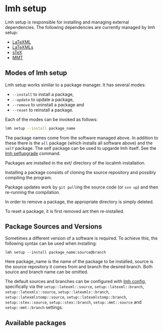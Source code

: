 # lmh setup

Lmh setup is responsible for installing and managing external dependencies. The following dependencies are currently managed by lmh setup:

* [LaTeXML](http://dlmf.nist.gov/LaTeXML/)
* [LaTeXMLs](https://github.com/dginev/LaTeXML-Plugin-latexmls)
* [sTeX](https://github.com/KWARC/sTeX)
* [MMT](https://svn.kwarc.info/repos/MMT/doc/html/index.html)

## Modes of lmh setup

Lmh setup works similar to a package manager. It has several modes:

* `--install` to install a package,
* `--update` to update a package,
* `--remove` to uninstall a package and
* `--reset` to reinstall a package.

Each of the modes can be invoked as follows:

```bash
lmh setup --install package_name
```

The package names come from the software managed above. In addition to these there is the `all` package (which installs all software above) and the `self` package. The self package can be used to upgarde lmh itself. See the [lmh selfupgrade](selfupgrade) command.


Packages are installed in the ext/ directory of the localmh installation.

Installing a package consists of cloning the source repository and possibly compiling the program.

Package updates work by ```git pull```ing the source code (or ```svn up```) and then re-running the compilation.

In order to remove a package, the appropriate directory is simply deleted.

To reset a package, it is first removed ant then re-installed.

## Package Sources and Versions

Sometimes a different version of a software is required. To achieve this, the following syntax can be used when installing:

```
lmh setup --install package_name:source@branch
```

Here package_name is the name of the package to be installed, source is the source repository it comes from and branch the desired branch. Both source and branch name can be omitted.

The default sources and branches can be configured with [lmh config](config), specifically via the `setup::latexml::source`, `setup::latexml::branch`, `setup::latexmls::source`, `setup::latexmls::branch`, `setup::latexmlstomp::source`, `setup::latexmlstomp::branch`, `setup::stex::source`, `setup::stex::branch`, `setup::mmt::source` and `setup::mmt::branch` settings.

## Available packages
